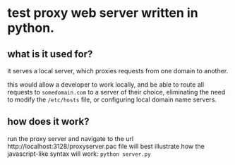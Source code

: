 # test proxy web server written in python.

## what is it used for?
it serves a local server, which proxies requests from one domain to another.

this would allow a developer to work locally, and be able to route all requests
to `somedomain.com` to a server of their choice, eliminating the need to modify
the `/etc/hosts` file, or configuring local domain name servers.


## how does it work?
run the proxy server and navigate to the url http://localhost:3128/proxyserver.pac
file will best illustrate how the javascript-like syntax will work:
    `python server.py`
